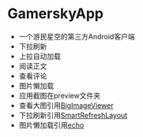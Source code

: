 # GamerskyApp
* 一个游民星空的第三方Android客户端
* 下拉刷新
* 上拉自动加载
* 阅读正文
* 查看评论
* 图片懒加载
* 应用截图在preview文件夹
* 查看大图引用[BigImageViewer](https://github.com/Piasy/BigImageViewer)
* 下拉刷新引用[SmartRefreshLayout](https://github.com/scwang90/SmartRefreshLayout)
* 图片懒加载引用[echo](https://github.com/toddmotto/echo)
